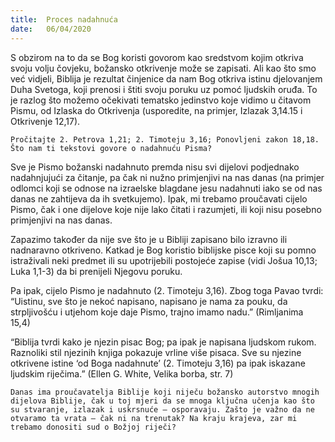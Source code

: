 ```yaml
---
title:  Proces nadahnuća
date:   06/04/2020
---
```


S obzirom na to da se Bog koristi govorom kao sredstvom kojim otkriva svoju volju čovjeku, božansko otkrivenje može se zapisati. Ali kao što smo već vidjeli, Biblija je rezultat činjenice da nam Bog otkriva istinu djelovanjem Duha Svetoga, koji prenosi i štiti svoju poruku uz pomoć ljudskih oruđa. To je razlog što možemo očekivati tematsko jedinstvo koje vidimo u čitavom Pismu, od Izlaska do Otkrivenja (usporedite, na primjer, Izlazak 3,14.15 i Otkrivenje 12,17).

`Pročitajte 2. Petrova 1,21; 2. Timoteju 3,16; Ponovljeni zakon 18,18. Što nam ti tekstovi govore o nadahnuću Pisma?`

Sve je Pismo božanski nadahnuto premda nisu svi dijelovi podjednako nadahnjujući za čitanje, pa čak ni nužno primjenjivi na nas danas (na primjer odlomci koji se odnose na izraelske blagdane jesu nadahnuti iako se od nas danas ne zahtijeva da ih svetkujemo). Ipak, mi trebamo proučavati cijelo Pismo, čak i one dijelove koje nije lako čitati i razumjeti, ili koji nisu posebno primjenjivi na nas danas.

Zapazimo također da nije sve što je u Bibliji zapisano bilo izravno ili nadnaravno otkriveno. Katkad je Bog koristio biblijske pisce koji su pomno istraživali neki predmet ili su upotrijebili postojeće zapise (vidi Jošua 10,13; Luka 1,1-3) da bi prenijeli Njegovu poruku.

Pa ipak, cijelo Pismo je nadahnuto (2. Timoteju 3,16). Zbog toga Pavao tvrdi: “Uistinu, sve što je nekoć napisano, napisano je nama za pouku, da strpljivošću i utjehom koje daje Pismo, trajno imamo nadu.” (Rimljanima 15,4)

“Biblija tvrdi kako je njezin pisac Bog; pa ipak je napisana ljudskom rukom. Raznoliki stil njezinih knjiga pokazuje vrline više pisaca. Sve su njezine otkrivene istine ‘od Boga nadahnute’ (2. Timoteju 3,16) pa ipak iskazane ljudskim riječima.” (Ellen G. White, Velika borba, str. 7)

`Danas ima proučavatelja Biblije koji niječu božansko autorstvo mnogih dijelova Biblije, čak u toj mjeri da se mnoga ključna učenja kao što su stvaranje, izlazak i uskrsnuće — osporavaju. Zašto je važno da ne otvaramo ta vrata — čak ni na trenutak? Na kraju krajeva, zar mi trebamo donositi sud o Božjoj riječi?`
